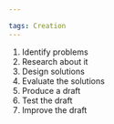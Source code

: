 ```yaml
---

tags: Creation
---
```


1. Identify problems
1. Research about it
1. Design solutions
1. Evaluate the solutions
1. Produce a draft
1. Test the draft
1. Improve the draft